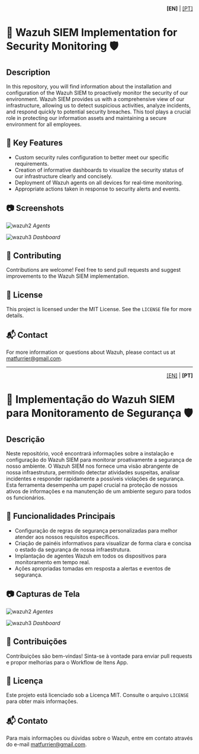 <p align="right">
  <b>[EN]</b> | <a href="#pt-versão-em-português">[PT]</a>
</p>

# 🚀 Wazuh SIEM Implementation for Security Monitoring 🛡️

## Description
In this repository, you will find information about the installation and configuration of the Wazuh SIEM to proactively monitor the security of our environment. Wazuh SIEM provides us with a comprehensive view of our infrastructure, allowing us to detect suspicious activities, analyze incidents, and respond quickly to potential security breaches. This tool plays a crucial role in protecting our information assets and maintaining a secure environment for all employees.

## 🎯 Key Features
- Custom security rules configuration to better meet our specific requirements.
- Creation of informative dashboards to visualize the security status of our infrastructure clearly and concisely.
- Deployment of Wazuh agents on all devices for real-time monitoring.
- Appropriate actions taken in response to security alerts and events.

## 📷 Screenshots
![wazuh2](https://github.com/matfurrier/Wazuh/assets/30526394/fcbcb394-b77b-475b-bafb-e64da9ecf876)
*Agents*

![wazuh3](https://github.com/matfurrier/Wazuh/assets/30526394/c9e0327b-ebcf-4fd8-b181-1616f2d9dd68)
*Dashboard*

## 🤝 Contributing

Contributions are welcome! Feel free to send pull requests and suggest improvements to the Wazuh SIEM implementation.

## 📄 License

This project is licensed under the MIT License. See the `LICENSE` file for more details.

## 📬 Contact

For more information or questions about Wazuh, please contact us at [matfurrier@gmail.com](mailto:matfurrier@gmail.com).

---

<a id="pt-versão-em-português"></a>
<p align="right">
  <a href="#">[EN]</a> | <b>[PT]</b>
</p>

# 🚀 Implementação do Wazuh SIEM para Monitoramento de Segurança 🛡️

## Descrição
Neste repositório, você encontrará informações sobre a instalação e configuração do Wazuh SIEM para monitorar proativamente a segurança de nosso ambiente. O Wazuh SIEM nos fornece uma visão abrangente de nossa infraestrutura, permitindo detectar atividades suspeitas, analisar incidentes e responder rapidamente a possíveis violações de segurança. Esta ferramenta desempenha um papel crucial na proteção de nossos ativos de informações e na manutenção de um ambiente seguro para todos os funcionários.

## 🎯 Funcionalidades Principais
- Configuração de regras de segurança personalizadas para melhor atender aos nossos requisitos específicos.
- Criação de painéis informativos para visualizar de forma clara e concisa o estado da segurança de nossa infraestrutura.
- Implantação de agentes Wazuh em todos os dispositivos para monitoramento em tempo real.
- Ações apropriadas tomadas em resposta a alertas e eventos de segurança.

## 📷 Capturas de Tela
![wazuh2](https://github.com/matfurrier/Wazuh/assets/30526394/fcbcb394-b77b-475b-bafb-e64da9ecf876)
*Agentes*

![wazuh3](https://github.com/matfurrier/Wazuh/assets/30526394/c9e0327b-ebcf-4fd8-b181-1616f2d9dd68)
*Dashboard*

## 🤝 Contribuições

Contribuições são bem-vindas! Sinta-se à vontade para enviar pull requests e propor melhorias para o Workflow de Itens App.

## 📄 Licença

Este projeto está licenciado sob a Licença MIT. Consulte o arquivo `LICENSE` para obter mais informações.

## 📬 Contato

Para mais informações ou dúvidas sobre o Wazuh, entre em contato através do e-mail [matfurrier@gmail.com](mailto:matfurrier@gmail.com).
